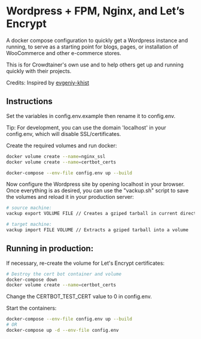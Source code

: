 # Wordpress + FPM, Nginx, and Let’s Encrypt

A docker compose configuration to quickly get a Wordpress instance and running, to serve as a starting point for blogs, pages, or installation of WooCommerce and other e-commerce stores.

This is for Crowdtainer's own use and to help others get up and running quickly with their projects.

Credits: Inspired by <a href='https://github.com/evgeniy-khist/letsencrypt-docker-compose'> evgeniy-khist</a>

## Instructions
Set the variables in config.env.example then rename it to config.env.

Tip: For development, you can use the domain 'localhost' in your config.env, which will disable SSL/certificates.

Create the required volumes and run docker:

```sh
docker volume create --name=nginx_ssl
docker volume create --name=certbot_certs

docker-compose --env-file config.env up --build
```

Now configure the Wordpress site by opening localhost in your browser. Once everything is as desired, you can use the "vackup.sh" script to save the volumes and reload it in your production server:

```sh
# source machine:
vackup export VOLUME FILE // Creates a gziped tarball in current directory from a volume

# target machine:
vackup import FILE VOLUME // Extracts a gziped tarball into a volume
```

## Running in production:

If necessary, re-create the volume for Let's Encrypt certificates:

```sh
# Destroy the cert bot container and volume
docker-compose down
docker volume create --name=certbot_certs
```

Change the CERTBOT_TEST_CERT value to 0 in config.env.

Start the containers:

```sh
docker-compose --env-file config.env up --build
# OR
docker-compose up -d --env-file config.env
```

